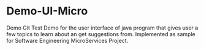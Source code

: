 # Demo-UI-Micro
Demo Git Test
Demo for the user interface of java program that gives user a few topics to learn about an get suggestions from. Implemented as sample for Software Engineering MicroServices Project. 
